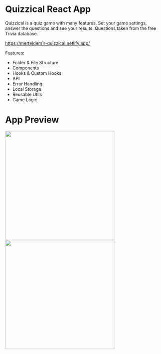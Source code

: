# Quizzical React App
Quizzical is a quiz game with many features. Set your game settings, answer the questions and see your results. Questions taken from the free Trivia database.

https://merteldem1r-quizzical.netlify.app/

Features: 
* Folder & File Structure
* Components
* Hooks & Custom Hooks
* API
* Error Handling
* Local Storage
* Reusable Utils
* Game Logic

# App Preview
<img width="350" heigth="833" src="https://user-images.githubusercontent.com/113149328/227801702-f6da48f3-4bac-4f47-9d93-c212f42d246f.png"> <img width="350" heigth="833" src="https://user-images.githubusercontent.com/113149328/227801642-bb8326b5-cdfb-4b0f-ae0e-dd98d28250bb.png">
